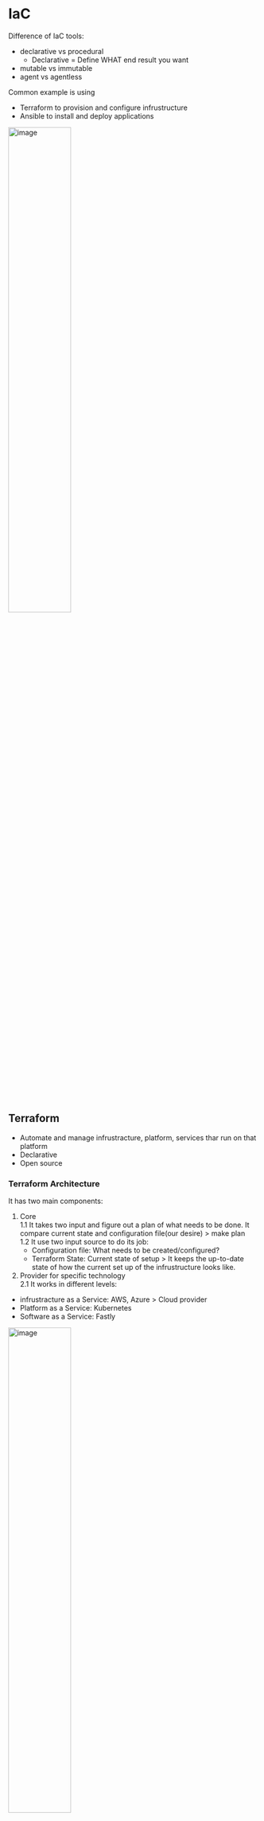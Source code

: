 # IaC
Difference of IaC tools:
* declarative vs procedural
  * Declarative = Define WHAT end result you want
* mutable vs immutable
* agent vs agentless

Common example is using 
* Terraform to provision and configure infrustructure
* Ansible to install and deploy applications

<img src="https://github.com/user-attachments/assets/c8af548e-c285-49d4-a8e8-d63207c11836" alt="image" width="50%">

## Terraform
* Automate and manage infrustracture, platform, services thar run on that platform
* Declarative
* Open source
### Terraform Architecture
It has two main components:
1. Core   
  1.1 It takes two input and figure out a plan of what needs to be done. It compare current state and configuration file(our desire) > make plan   
  1.2 It use two input source to do its job:   
    * Configuration file: What needs to be created/configured?
    * Terraform State: Current state of setup > It keeps the up-to-date state of how the current set up of the infrustructure looks like.
2. Provider for specific technology   
2.1 It works in different levels:   
  * infrustracture as a Service: AWS, Azure > Cloud provider
  * Platform as a Service: Kubernetes
  * Software as a Service: Fastly
  
<img src="https://github.com/user-attachments/assets/0a4c8839-834a-4519-a289-7dc4e5f8d135" alt="image" width="50%">

### Terraform command
1. refresh > query infrustructure provider to get current state
2. plan > Core creates an execution plan by comparing two files
3. apply > execute the plan
4. destroy > destroy the resource/infrastructure
### Terraform code

* The Terraform language uses a limited number of top-level block types, which are blocks that can appear outside of any other block in a configuration file. Most of Terraform's features (including resources, input variables, output values, data sources, etc.) are implemented as top-level blocks.
  
```
[block type] [label (provision)] [lable(instance name]{

[further arguments and blocks may be nested]

}
```
```
resource "aws_instance" "example" {
  ami = "abc123"

  network_interface {
    # ...
  }
}
```

### Terraform file structure
* main.ft: define the primary resources for your infrastructure.
* variables.tf: variable definitions
* outputs.tf: outputs of your Terraform configuration, allowing you to return data after your resources are created.
* terraform.tfvars: to set the values of the variables defined in variables.tf. It allows you to provide specific configurations without hardcoding them.
* provider.tf: to configure the provider(s) you are using (e.g., AWS, Azure, Google Cloud).
* modules/: This directory contains reusable modules. Each module has its own subdirectory with its own main.tf, variables.tf, and outputs.tf files. This keeps your code DRY (Don't Repeat Yourself) and organized.

## Terraformer
https://github.com/GoogleCloudPlatform/terraformer?tab=readme-ov-file
